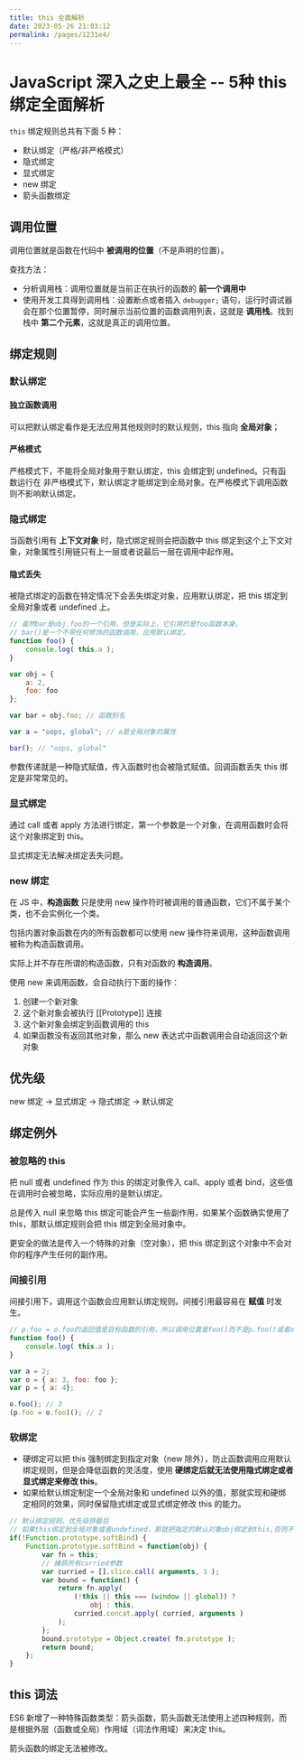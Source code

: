 ```yaml
---
title: this 全面解析
date: 2023-05-26 21:03:12
permalink: /pages/1231e4/
---
```

# JavaScript 深入之史上最全 -- 5种 this 绑定全面解析

`this` 绑定规则总共有下面 5 种：

*   默认绑定（严格/非严格模式）
*   隐式绑定
*   显式绑定
*   new 绑定
*   箭头函数绑定

## 调用位置

调用位置就是函数在代码中 **被调用的位置**（不是声明的位置）。

查找方法：

*   分析调用栈：调用位置就是当前正在执行的函数的 **前一个调用中**
*   使用开发工具得到调用栈：设置断点或者插入 `debugger;` 语句，运行时调试器会在那个位置暂停，同时展示当前位置的函数调用列表，这就是 **调用栈**。找到栈中 **第二个元素**，这就是真正的调用位置。

## 绑定规则

### 默认绑定

#### 独立函数调用

可以把默认绑定看作是无法应用其他规则时的默认规则，this 指向 **全局对象**；

#### 严格模式

严格模式下，不能将全局对象用于默认绑定，this 会绑定到 undefined。只有函数运行在 非严格模式下，默认绑定才能绑定到全局对象。在严格模式下调用函数则不影响默认绑定。

### 隐式绑定

当函数引用有 **上下文对象** 时，隐式绑定规则会把函数中 this 绑定到这个上下文对象，对象属性引用链只有上一层或者说最后一层在调用中起作用。

#### 隐式丢失

被隐式绑定的函数在特定情况下会丢失绑定对象，应用默认绑定，把 this 绑定到全局对象或者 undefined 上。

```js
// 虽然bar是obj.foo的一个引用，但是实际上，它引用的是foo函数本身。
// bar()是一个不带任何修饰的函数调用，应用默认绑定。
function foo() {
    console.log( this.a );
}

var obj = {
    a: 2,
    foo: foo
};

var bar = obj.foo; // 函数别名

var a = "oops, global"; // a是全局对象的属性

bar(); // "oops, global"
```

参数传递就是一种隐式赋值，传入函数时也会被隐式赋值。回调函数丢失 this 绑定是非常常见的。

### 显式绑定

通过 call 或者 apply 方法进行绑定，第一个参数是一个对象，在调用函数时会将这个对象绑定到 this。

显式绑定无法解决绑定丢失问题。

### new 绑定

在 JS 中，**构造函数** 只是使用 new 操作符时被调用的普通函数，它们不属于某个类，也不会实例化一个类。

包括内置对象函数在内的所有函数都可以使用 new 操作符来调用，这种函数调用被称为构造函数调用。

实际上并不存在所谓的构造函数，只有对函数的 **构造调用**。

使用 new 来调用函数，会自动执行下面的操作：

1.  创建一个新对象
2.  这个新对象会被执行 [[Prototype]] 连接
3.  这个新对象会绑定到函数调用的 this
4.  如果函数没有返回其他对象，那么 new 表达式中函数调用会自动返回这个新对象

## 优先级

new 绑定 -> 显式绑定 -> 隐式绑定 -> 默认绑定

## 绑定例外

### 被忽略的 this

把 null 或者 undefined 作为 this 的绑定对象传入 call、apply 或者 bind，这些值在调用时会被忽略，实际应用的是默认绑定。

总是传入 null 来忽略 this 绑定可能会产生一些副作用，如果某个函数确实使用了 this，那默认绑定规则会把 this 绑定到全局对象中。

更安全的做法是传入一个特殊的对象（空对象），把 this 绑定到这个对象中不会对你的程序产生任何的副作用。

### 间接引用

间接引用下，调用这个函数会应用默认绑定规则。间接引用最容易在 **赋值** 时发生。

```js
// p.foo = o.foo的返回值是目标函数的引用，所以调用位置是foo()而不是p.foo()或者o.foo()
function foo() {
    console.log( this.a );
}

var a = 2;
var o = { a: 3, foo: foo };
var p = { a: 4};

o.foo(); // 3
(p.foo = o.foo)(); // 2
```

### 软绑定

*   硬绑定可以把 this 强制绑定到指定对象（new 除外），防止函数调用应用默认绑定规则，但是会降低函数的灵活度，使用 **硬绑定后就无法使用隐式绑定或者显式绑定来修改 this**。
*   如果给默认绑定制定一个全局对象和 undefined 以外的值，那就实现和硬绑定相同的效果，同时保留隐式绑定或显式绑定修改 this 的能力。

```js
// 默认绑定规则，优先级排最后
// 如果this绑定到全局对象或者undefined，那就把指定的默认对象obj绑定到this,否则不会修改this
if(!Function.prototype.softBind) {
    Function.prototype.softBind = function(obj) {
        var fn = this;
        // 捕获所有curried参数
        var curried = [].slice.call( arguments, 1 ); 
        var bound = function() {
            return fn.apply(
            	(!this || this === (window || global)) ? 
                	obj : this,
                curried.concat.apply( curried, arguments )
            );
        };
        bound.prototype = Object.create( fn.prototype );
        return bound;
    };
}
```

## this 词法

ES6 新增了一种特殊函数类型：箭头函数，箭头函数无法使用上述四种规则，而是根据外层（函数或全局）作用域（词法作用域）来决定 this。

箭头函数的绑定无法被修改。

